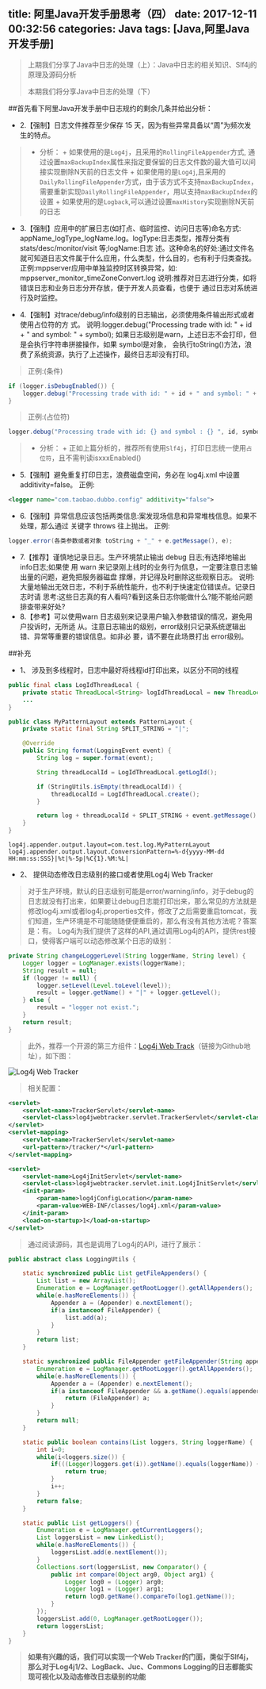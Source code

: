 title: 阿里Java开发手册思考（四）
date: 2017-12-11 00:32:56
categories: Java
tags: [Java,阿里Java开发手册]
---
>上期我们分享了Java中日志的处理（上）：Java中日志的相关知识、Slf4j的原理及源码分析
>
>本期我们将分享Java中日志的处理（下）

<!--more-->
##首先看下阿里Java开发手册中日志规约的剩余几条并给出分析：
+ 2.【强制】日志文件推荐至少保存 15 天，因为有些异常具备以“周”为频次发生的特点。

>+ 分析：
    + 如果使用的是`Log4j`，且采用的`RollingFileAppender`方式, 通过设置`maxBackupIndex`属性来指定要保留的日志文件数的最大值可以间接实现删除N天前的日志文件
    + 如果使用的是`Log4j`,且采用的`DailyRollingFileAppender`方式，由于该方式不支持`maxBackupIndex`，需要重新实现`DailyRollingFileAppender`，用以支持`maxBackupIndex`的设置
    + 如果使用的是`Logback`,可以通过设置`maxHistory`实现删除N天前的日志

+ 3.【强制】应用中的扩展日志(如打点、临时监控、访问日志等)命名方式: appName_logType_logName.log。logType:日志类型，推荐分类有stats/desc/monitor/visit 等;logName:日志 述。这种命名的好处:通过文件名就可知道日志文件属于什么应用，什么类型，什么目的，也有利于归类查找。
正例:mppserver应用中单独监控时区转换异常，如:
mppserver_monitor_timeZoneConvert.log
说明:推荐对日志进行分类，如将错误日志和业务日志分开存放，便于开发人员查看，也便于 通过日志对系统进行及时监控。

+ 4.【强制】对trace/debug/info级别的日志输出，必须使用条件输出形式或者使用占位符的方 式。
说明:logger.debug("Processing trade with id: " + id + " and symbol: " + symbol); 如果日志级别是warn，上述日志不会打印，但是会执行字符串拼接操作，如果 symbol是对象， 会执行toString()方法，浪费了系统资源，执行了上述操作，最终日志却没有打印。 

>正例:(条件)

```java
if (logger.isDebugEnabled()) {
    logger.debug("Processing trade with id: " + id + " and symbol: " + symbol);
}
```
>正例:(占位符)

```java
logger.debug("Processing trade with id: {} and symbol : {} ", id, symbol);
```
>+ 分析：
    + 正如上篇分析的，推荐所有使用`Slf4j`，打印日志统一使用`占位符`，且不需判读isxxxEnabled()
    
+ 5.【强制】避免重复打印日志，浪费磁盘空间，务必在 log4j.xml 中设置 additivity=false。 
正例:

```xml
<logger name="com.taobao.dubbo.config" additivity="false">
```
+ 6.【强制】异常信息应该包括两类信息:案发现场信息和异常堆栈信息。如果不处理，那么通过 关键字 throws 往上抛出。
正例:

```java
logger.error(各类参数或者对象 toString + "_" + e.getMessage(), e);
```
+ 7.【推荐】谨慎地记录日志。生产环境禁止输出 debug 日志;有选择地输出 info日志;如果使 用 warn 来记录刚上线时的业务行为信息，一定要注意日志输出量的问题，避免把服务器磁盘 撑爆，并记得及时删除这些观察日志。 说明:大量地输出无效日志，不利于系统性能升，也不利于快速定位错误点。记录日志时请 思考:这些日志真的有人看吗?看到这条日志你能做什么?能不能给问题排查带来好处?
+ 8.【参考】可以使用warn 日志级别来记录用户输入参数错误的情况，避免用户投诉时，无所适 从。注意日志输出的级别，error级别只记录系统逻辑出错、异常等重要的错误信息。如非必 要，请不要在此场景打出 error级别。

##补充
+ 1、 涉及到多线程时，日志中最好将线程id打印出来，以区分不同的线程

```java
public final class LogIdThreadLocal {
    private static ThreadLocal<String> logIdThreadLocal = new ThreadLocal<String>();
    ...
}

public class MyPatternLayout extends PatternLayout {
    private static final String SPLIT_STRING = "|";

    @Override
    public String format(LoggingEvent event) {
        String log = super.format(event);

        String threadLocalId = LogIdThreadLocal.getLogId();

        if (StringUtils.isEmpty(threadLocalId)) {
            threadLocalId = LogIdThreadLocal.create();
        }

        return log + threadLocalId + SPLIT_STRING + event.getMessage() + Layout.LINE_SEP;
    }
}
```
```properties
log4j.appender.output.layout=com.test.log.MyPatternLayout
log4j.appender.output.layout.ConversionPattern=%-d{yyyy-MM-dd HH:mm:ss:SSS}|%t|%-5p|%C{1}.%M:%L| 
```

+ 2、 提供动态修改日志级别的接口或者使用Log4j Web Tracker

>对于生产环境，默认的日志级别可能是error/warning/info，对于debug的日志就没有打出来，如果要让debug日志能打印出来，那么常见的方法就是修改log4j.xml或者log4j.properties文件，修改了之后需要重启tomcat，我们知道，生产环境是不可能随随便便重启的，那么有没有其他方法呢？答案是：有。
Log4j为我们提供了这样的API,通过调用Log4j的API，提供rest接口，使得客户端可以动态修改某个日志的级别：

```java
private String changeLoggerLevel(String loggerName, String level) {  
    Logger logger = LogManager.exists(loggerName);  
    String result = null;  
    if (logger != null) {  
        logger.setLevel(Level.toLevel(level));  
        result = logger.getName() + "|" + logger.getLevel();  
    } else {  
        result = "logger not exist.";  
    }  
    return result;  
}  
```

>此外，推荐一个开源的第三方组件：[Log4j Web Track](https://github.com/mrsarm/log4jwebtracker)（链接为Github地址），如下图：

![Log4j Web Tracker](https://camo.githubusercontent.com/cfe2a15ea9620ccd2d8993a4a65ac0e2139a18f7/68747470733a2f2f7261772e6769746875622e636f6d2f6d727361726d2f6c6f67346a776562747261636b65722f6d61737465722f617274776f726b2f6c6f67346a776562747261636b65725f636f6e6669672e706e67)
>相关配置：

```xml
<servlet>
    <servlet-name>TrackerServlet</servlet-name>
    <servlet-class>log4jwebtracker.servlet.TrackerServlet</servlet-class>
</servlet>
<servlet-mapping>
    <servlet-name>TrackerServlet</servlet-name>
    <url-pattern>/tracker/*</url-pattern>
</servlet-mapping>

<servlet>
    <servlet-name>Log4jInitServlet</servlet-name>
    <servlet-class>log4jwebtracker.servlet.init.Log4jInitServlet</servlet-class>
    <init-param>
        <param-name>log4jConfigLocation</param-name>
        <param-value>WEB-INF/classes/log4j.xml</param-value>
    </init-param>
    <load-on-startup>1</load-on-startup>
</servlet>
```
>通过阅读源码，其也是调用了Log4j的API，进行了展示：

```java
public abstract class LoggingUtils {

	static synchronized public List getFileAppenders() {
		List list = new ArrayList();
		Enumeration e = LogManager.getRootLogger().getAllAppenders();
		while(e.hasMoreElements()) {
			Appender a = (Appender) e.nextElement();
			if(a instanceof FileAppender) {
				list.add(a);
			}
		}
		return list;
	}

	static synchronized public FileAppender getFileAppender(String appenderName) {
		Enumeration e = LogManager.getRootLogger().getAllAppenders();
		while(e.hasMoreElements()) {
			Appender a = (Appender) e.nextElement();
			if(a instanceof FileAppender && a.getName().equals(appenderName)) {
				return (FileAppender) a;
			}
		}
		return null;
	}

	static public boolean contains(List loggers, String loggerName) {
		int i=0;
		while(i<loggers.size()) {
			if(((Logger)loggers.get(i)).getName().equals(loggerName)) {
				return true;
			}
			i++;
		}
		return false;
	}

	static public List getLoggers() {
		Enumeration e = LogManager.getCurrentLoggers();
		List loggersList = new LinkedList();
		while(e.hasMoreElements()) {
			loggersList.add(e.nextElement());
		}
		Collections.sort(loggersList, new Comparator() {
			public int compare(Object arg0, Object arg1) {
				Logger log0 = (Logger) arg0;
				Logger log1 = (Logger) arg1;
				return log0.getName().compareTo(log1.getName());
			}
		});
		loggersList.add(0, LogManager.getRootLogger());
		return loggersList;
	}
}
```

>**如果有兴趣的话，我们可以实现一个Web Tracker的门面，类似于Slf4j，那么对于Log4j1/2、LogBack、Juc、Commons Logging的日志都能实现可视化以及动态修改日志级别的功能**



